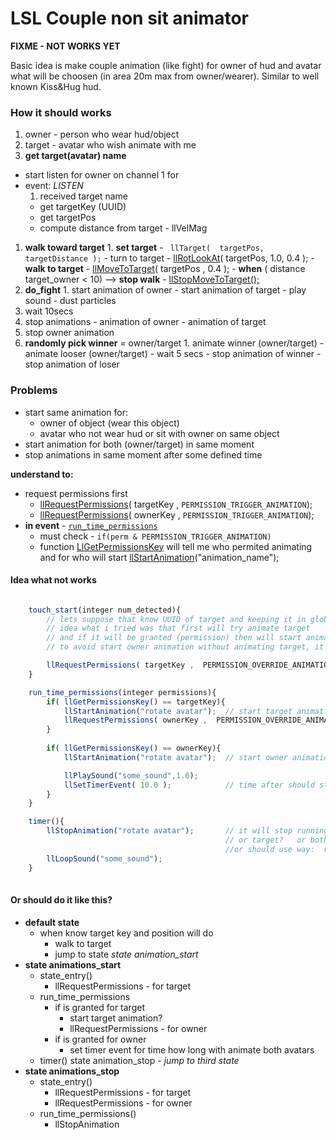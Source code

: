 # LSL Couple non sit animator

**FIXME - NOT WORKS YET**

Basic idea is make couple animation (like fight) for owner of hud and avatar
what will be choosen (in area 20m max from owner/wearer). Similar to well known 
Kiss&Hug hud.

### How it should works

  1. owner - person who wear hud/object
  1. target - avatar who wish animate with me
  1. **get target(avatar) name** 
   - start listen for owner on channel 1 for 
   - event: _LISTEN_
      1.  received target name
      - get targetKey (UUID)
      - get targetPos 
      - compute distance from target - llVelMag
  1. **walk toward target**
    1.  **set target**  -  ` llTarget(  targetPos, targetDistance );`
    - turn to target - [llRotLookAt](http://wiki.secondlife.com/wiki/LlRotLookAt)( targetPos, 1.0, 	0.4 );
    - **walk to target** - [llMoveToTarget](http://wiki.secondlife.com/wiki/LlMoveToTarget)( targetPos , 0.4 );
    - **when** ( distance target_owner < 10)  -->  **stop walk**  - [llStopMoveToTarget();](http://wiki.secondlife.com/wiki/LlStopMoveToTarget)
  1. **do_fight**
    1. start animation of owner
    - start animation of target
    - play sound 
    - dust particles 
  1. wait 10secs
  1. stop animations
    - animation of owner
    - animation of target
  1. stop owner animation 
  1. **randomly pick winner** = owner/target
    1.  animate winner (owner/target)
    - animate looser (owner/target)
    - wait 5 secs
    - stop animation of winner
    - stop animation of loser

### Problems

  - start same animation for:
     - owner of object (wear this object)
     - avatar who not wear hud or sit with owner on same object
  - start animation for both (owner/target) in same moment 
  - stop animations in same moment after some defined time

**understand to:**

  - request permissions first
    -  [llRequestPermissions](http://wiki.secondlife.com/wiki/LlGetPermissionsKey)( targetKey , `PERMISSION_TRIGGER_ANIMATION`);
    -  [llRequestPermissions](http://wiki.secondlife.com/wiki/LlRequestPermissions)( ownerKey , `PERMISSION_TRIGGER_ANIMATION`);
  - **in event** -  [`run_time_permissions`](http://wiki.secondlife.com/wiki/Run_time_permissions)
    - must check - `if(perm & PERMISSION_TRIGGER_ANIMATION)`
    - function [LlGetPermissionsKey](http://wiki.secondlife.com/wiki/LlGetPermissionsKey) will tell me who permited animating and for who will start [llStartAnimation](http://wiki.secondlife.com/wiki/LlStartAnimation)("animation_name");


#### Idea what not works  
```javascript

    touch_start(integer num_detected){
        // lets suppose that know UUID of target and keeping it in global targetKey
        // idea what i tried was that first will try animate target 
        // and if it will be granted (permission) then will start animate owner
        // to avoid start owner animation without animating target, it would be silly

        llRequestPermissions( targetKey ,  PERMISSION_OVERRIDE_ANIMATIONS);
    }

    run_time_permissions(integer permissions){    
        if( llGetPermissionsKey() == targetKey){ 
            llStartAnimation("rotate avatar");	// start target animation  
            llRequestPermissions( ownerKey ,  PERMISSION_OVERRIDE_ANIMATIONS);                      
        }
       
        if( llGetPermissionsKey() == ownerKey){
            llStartAnimation("rotate avatar");	// start owner animation

            llPlaySound("some_sound",1.0);
            llSetTimerEvent( 10.0 );			// time after should stop animations of both             
        }
    }

    timer(){
        llStopAnimation("rotate avatar");       // it will stop running animation of owner?
                                                // or target?   or both? in same moment?
                                                //or should use way:  requestion permissions again -> in that stop
        llLoopSound("some_sound");
    }
    
```

#### Or should do it like this?
  - **default state**
    - when know target key and position will do 
      - walk to target
      - jump to state *state animation_start*
  - **state animations_start**
    - state_entry()
      - llRequestPermissions - for target
    - run_time_permissions
      - if is granted for target 
        - start target animation? 
        - llRequestPermissions - for owner
      - if is granted for owner
        - set timer event for time how long with animate both avatars
    - timer()
      state animation_stop - *jump to third state*
  - **state animations_stop**
    - state_entry()
      - llRequestPermissions - for target  
      - llRequestPermissions - for owner
    - run_time_permissions()
      - llStopAnimation
    

